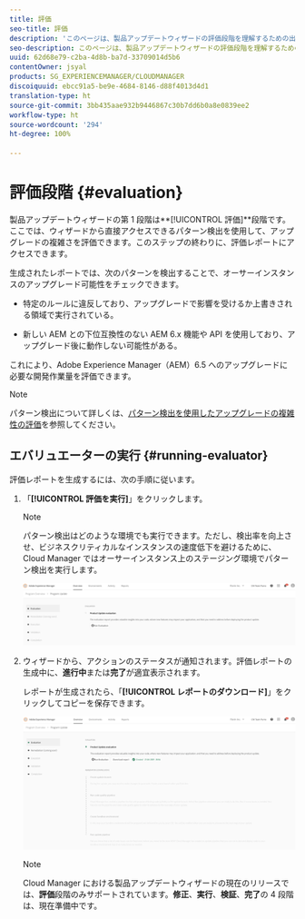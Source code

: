 ```yaml
---
title: 評価
seo-title: 評価
description: 'このページは、製品アップデートウィザードの評価段階を理解するための出発点となります。 '
seo-description: このページは、製品アップデートウィザードの評価段階を理解するための出発点となります。
uuid: 62d68e79-c2ba-4d8b-ba7d-33709014d5b6
contentOwner: jsyal
products: SG_EXPERIENCEMANAGER/CLOUDMANAGER
discoiquuid: ebcc91a5-be9e-4684-8146-d88f4013d4d1
translation-type: ht
source-git-commit: 3bb435aae932b9446867c30b7dd6b0a8e0839ee2
workflow-type: ht
source-wordcount: '294'
ht-degree: 100%

---
```



# 評価段階 {#evaluation}

製品アップデートウィザードの第 1 段階は&#x200B;**[!UICONTROL 評価]**段階です。
ここでは、ウィザードから直接アクセスできるパターン検出を使用して、アップグレードの複雑さを評価できます。このステップの終わりに、評価レポートにアクセスできます。

生成されたレポートでは、次のパターンを検出することで、オーサーインスタンスのアップグレード可能性をチェックできます。

* 特定のルールに違反しており、アップグレードで影響を受けるか上書きされる領域で実行されている。

* 新しい AEM との下位互換性のない AEM 6.x 機能や API を使用しており、アップグレード後に動作しない可能性がある。

これにより、Adobe Experience Manager（AEM）6.5 へのアップグレードに必要な開発作業量を評価できます。

>[!NOTE]
>
>パターン検出について詳しくは、[パターン検出を使用したアップグレードの複雑性の評価](https://docs.adobe.com/content/help/ja-JP/experience-manager-64/deploying/upgrading/pattern-detector.translate.html)を参照してください。

## エバリュエーターの実行 {#running-evaluator}

評価レポートを生成するには、次の手順に従います。

1. 「**[!UICONTROL 評価を実行]**」をクリックします。

   >[!NOTE]
   >パターン検出はどのような環境でも実行できます。ただし、検出率を向上させ、ビジネスクリティカルなインスタンスの速度低下を避けるために、Cloud Manager ではオーサーインスタンス上のステージング環境でパターン検出を実行します。

   ![](assets/Run-Evaluation.png)

1. ウィザードから、アクションのステータスが通知されます。評価レポートの生成中に、**進行中**&#x200B;または&#x200B;**完了**&#x200B;が適宜表示されます。

   レポートが生成されたら、「**[!UICONTROL レポートのダウンロード]**」をクリックしてコピーを保存できます。

   ![](assets/Evaluation-1.png)


   >[!NOTE]
   >
   >Cloud Manager における製品アップデートウィザードの現在のリリースでは、**評価**&#x200B;段階のみサポートされています。**修正**、**実行**、**検証**、**完了**&#x200B;の 4 段階は、現在準備中です。
